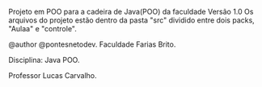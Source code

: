 Projeto em POO para a cadeira de Java(POO) da faculdade
Versão 1.0
Os arquivos do projeto estão dentro da pasta "src" dividido entre dois packs, "Aulaa" e "controle".

@author @pontesnetodev.
Faculdade Farias Brito.

Disciplina: Java POO.

Professor Lucas Carvalho.
